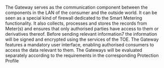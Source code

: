 The Gateway serves as the communication component between the components in the LAN of the consumer and the outside world. It can be seen as a special kind of firewall dedicated to the Smart Metering functionality. It also collects, processes and stores the records from Meter(s) and ensures that only authorised parties have access to them or derivatives thereof. Before sending relevant information7 the information will be signed and encrypted using the services of the TOE. The Gateway features a mandatory user interface, enabling authorised consumers to access the data relevant to them. The Gateways will be evaluated separately according to the requirements in the corresponding Protection Profile